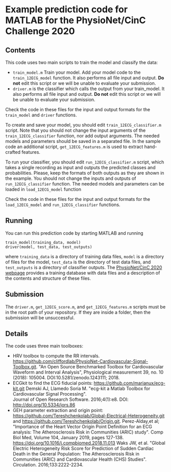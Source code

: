 # Example prediction code for MATLAB for the PhysioNet/CinC Challenge 2020

## Contents

This code uses two main scripts to train the model and classify the data:

* `train_model.m` Train your model. Add your model code to the `train_12ECG_model` function. It also performs all file input and output. **Do not** edit this script or we will be unable to evaluate your submission.
* `driver.m` is the classifier which calls the output from your train_model. It also performs all file input and output. **Do not** edit this script or we will be unable to evaluate your submission.

Check the code in these files for the input and output formats for the `train_model` and `driver` functions.

To create and save your model, you should edit `train_12ECG_classifier.m` script. Note that you should not change the input arguments of the `train_12ECG_classifier` function, nor add output arguments. The needed models and parameters should be saved in a separated file. In the sample code an additional script, `get_12ECG_features.m` is used to extract hand-crafted features. 

To run your classifier, you should edit `run_12ECG_classifier.m` script, which takes a single recording as input and outputs the predicted classes and probabilities. Please, keep the formats of both outputs as they are shown in the example. You should not change the inputs and outputs of `run_12ECG_classifier` function. The needed models and parameters can be loaded in `load_12ECG_model` function

Check the code in these files for the input and output formats for the `load_12ECG_model` and `run_12ECG_classifier` functions.

## Running

You can run this prediction code by starting MATLAB and running

    train_model(training_data, model)
    driver(model, test_data, test_outputs)

where `training_data` is a directory of training data files, `model` is a directory of files for the model, `test_data` is the directory of test data files, and `test_outputs` is a directory of classifier outputs.  The [PhysioNet/CinC 2020 webpage](https://physionetchallenges.github.io/2020/) provides a training database with data files and a description of the contents and structure of these files.

## Submission

The `driver.m`, `get_12ECG_score.m`, and `get_12ECG_features.m` scripts must be in the root path of your repository. If they are inside a folder, then the submission will be unsuccessful.

## Details

The code uses three main toolboxes:
- HRV toolbox to compute the RR intervals. https://github.com/cliffordlab/PhysioNet-Cardiovascular-Signal-Toolbox.git. 
  "An Open Source Benchmarked Toolbox for Cardiovascular Waveform and Interval Analysis", 
   Physiological measurement 39, no. 10 (2018): 105004. DOI:10.5281/zenodo.1243111; 2018. 
 - ECGkit to find the ECG fiducial points: https://github.com/marianux/ecg-kit.git
  Demski AJ, Llamedo Soria M. "ecg-kit a Matlab Toolbox for Cardiovascular Signal Processing".  
  Journal of Open Research Software. 2016;4(1):e8. DOI: http://doi.org/10.5334/jors.86
- GEH parameter extraction and origin point: https://github.com/Tereshchenkolab/Global-Electrical-Heterogeneity.git and https://github.com/Tereshchenkolab/Origin.git. 
  Perez-Alday,et al; "Importance of the Heart Vector Origin Point Definition for an ECG analysis: 
  The Atherosclerosis Risk in Communities (ARIC) study". Comp Biol Med, Volume 104, January 2019, 
  pages 127-138. https://doi.org/10.1016/j.compbiomed.2018.11.013
  Waks JW, et al. "Global Electric Heterogeneity Risk Score for Prediction of Sudden Cardiac Death in the General Population: 
  The Atherosclerosis Risk in Communities (ARIC) and Cardiovascular Health (CHS) Studies". Circulation. 2016;133:2222-2234.
